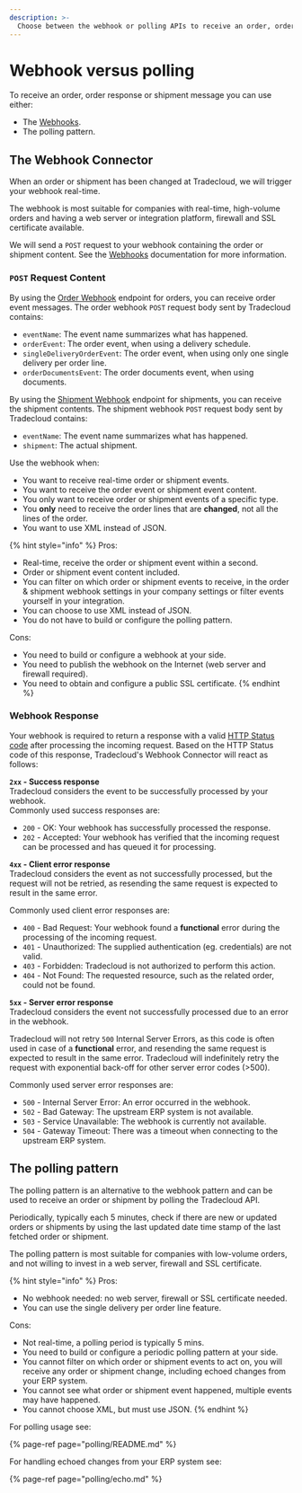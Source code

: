 ```yaml
---
description: >-
  Choose between the webhook or polling APIs to receive an order, order response or shipment message
---
```


# Webhook versus polling

To receive an order, order response or shipment message you can use either:

* The [Webhooks](../connectors/webhooks/README.md).
* The polling pattern.

## The Webhook Connector

When an order or shipment has been changed at Tradecloud, we will trigger your webhook real-time.

The webhook is most suitable for companies with real-time, high-volume orders and having a web server or integration platform, firewall and SSL certificate available.

We will send a `POST` request to your webhook containing the order or shipment content. See the [Webhooks](../connectors/webhooks/README.md) documentation for more information.

### `POST` Request Content

By using the [Order Webhook](https://swagger-ui.accp.tradecloud1.com/?url=https://api.accp.tradecloud1.com/v2/order-webhook-connector/specs.yaml#/order-webhook%20endpoints/webhookPost) endpoint for orders, you can receive order event messages. The order webhook `POST` request body sent by Tradecloud contains:

* `eventName`: The event name summarizes what has happened.
* `orderEvent`: The order event, when using a delivery schedule.
* `singleDeliveryOrderEvent`: The order event, when using only one single delivery per order line.
* `orderDocumentsEvent`: The order documents event, when using documents.

By using the [Shipment Webhook](https://swagger-ui.accp.tradecloud1.com/?url=https://api.accp.tradecloud1.com/v2/shipment-webhook-connector/specs.yaml#/shipment-webhook%20endpoints/webhookPost) endpoint for shipments, you can receive the shipment contents. The shipment webhook `POST` request body sent by Tradecloud contains:

* `eventName`: The event name summarizes what has happened.
* `shipment`: The actual shipment.

Use the webhook when:

* You want to receive real-time order or shipment events.
* You want to receive the order event or shipment event content.
* You only want to receive order or shipment events of a specific type.
* You **only** need to receive the order lines that are **changed**, not all the lines of the order.
* You want to use XML instead of JSON.

{% hint style="info" %}
Pros:

* Real-time, receive the order or shipment event within a second.
* Order or shipment event content included.
* You can filter on which order or shipment events to receive, in the order & shipment webhook settings in your company settings or filter events yourself in your integration.
* You can choose to use XML instead of JSON.
* You do not have to build or configure the polling pattern.

Cons:

* You need to build or configure a webhook at your side.
* You need to publish the webhook on the Internet \(web server and firewall required\).
* You need to obtain and configure a public SSL certificate.
{% endhint %}

### Webhook Response

Your webhook is required to return a response with a valid [HTTP Status code](https://developer.mozilla.org/en-US/docs/Web/HTTP/Status) after processing the incoming request.
Based on the HTTP Status code of this response, Tradecloud's Webhook Connector will react as follows:

**`2xx` - Success response**  
Tradecloud considers the event to be successfully processed by your webhook.  
Commonly used success responses are:

* `200` - OK: Your webhook has successfully processed the response.
* `202` - Accepted: Your webhook has verified that the incoming request can be processed and has queued it for processing.

**`4xx` - Client error response**  
Tradecloud considers the event as not successfully processed, but the request will not be retried, as resending the same request is expected to result in the same error.

Commonly used client error responses are:

* `400` - Bad Request: Your webhook found a **functional** error during the processing of the incoming request.
* `401` - Unauthorized: The supplied authentication (eg. credentials) are not valid.
* `403` - Forbidden: Tradecloud is not authorized to perform this action.
* `404` - Not Found: The requested resource, such as the related order, could not be found.

**`5xx` - Server error response**  
Tradecloud considers the event not successfully processed due to an error in the webhook.

Tradecloud will not retry `500` Internal Server Errors, as this code is often used in case of a **functional** error, and resending the same request is expected to result in the same error. Tradecloud will indefinitely retry the request with exponential back-off for other server error codes (>500).

Commonly used server error responses are:

* `500` - Internal Server Error: An error occurred in the webhook.
* `502` - Bad Gateway: The upstream ERP system is not available.
* `503` - Service Unavailable: The webhook is currently not available.
* `504` - Gateway Timeout: There was a timeout when connecting to the upstream ERP system.

## The polling pattern

The polling pattern is an alternative to the webhook pattern and can be used to receive an order or shipment by polling the Tradecloud API.

Periodically, typically each 5 minutes, check if there are new or updated orders or shipments by using the last updated date time stamp of the last fetched order or shipment.

The polling pattern is most suitable for companies with low-volume orders, and not willing to invest in a web server, firewall and SSL certificate.

{% hint style="info" %}
Pros:

* No webhook needed: no web server, firewall or SSL certificate needed.
* You can use the single delivery per order line feature.

Cons:

* Not real-time, a polling period is typically 5 mins.
* You need to build or configure a periodic polling pattern at your side.
* You cannot filter on which order or shipment events to act on, you will receive any order or shipment change, including echoed changes from your ERP system.
* You cannot see what order or shipment event happened, multiple events may have happened.
* You cannot choose XML, but must use JSON.
{% endhint %}

For polling usage see:

{% page-ref page="polling/README.md" %}

For handling echoed changes from your ERP system see:

{% page-ref page="polling/echo.md" %}
